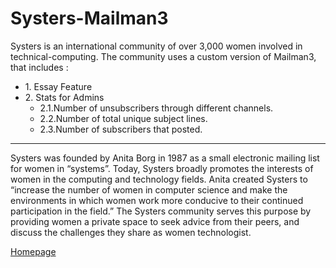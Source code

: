 # Systers-Mailman3

Systers is an international community of over 3,000 women involved in technical-computing. The community uses a custom version of Mailman3, that includes : 
* 1\. Essay Feature
* 2\. Stats for Admins
    * 2.1\.Number of unsubscribers through different channels.
    * 2.2\.Number of total unique subject lines.
    * 2.3\.Number of subscribers that posted.

___
Systers was founded by Anita Borg in 1987 as a small electronic mailing list for women in “systems”. Today, Systers broadly promotes the interests of women in the computing and technology fields. Anita created Systers to “increase the number of women in computer science and make the environments in which women work more conducive to their continued participation in the field.” The Systers community serves this purpose by providing women a private space to seek advice from their peers, and discuss the challenges they share as women technologist.

[Homepage](https://anitaborg.org/get-involved/systers/)
